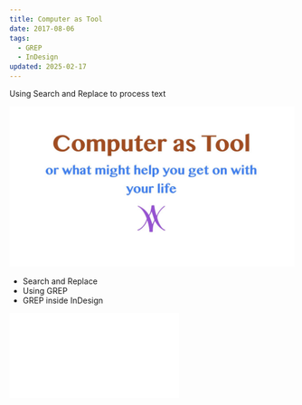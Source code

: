 ```yaml
---
title: Computer as Tool
date: 2017-08-06
tags:
  - GREP
  - InDesign
updated: 2025-02-17
---
```

Using Search and Replace to process text

![First slide](../media/presentation_images/tools_to_help_ID.001.jpeg)

- Search and Replace
- Using GREP
- GREP inside InDesign

![See the presentation >](../media/keynotes/Computer%20as%20Tool.pdf)